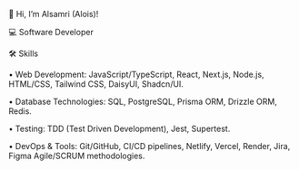 👋 Hi, I’m Alsamri (Alois)!

💻  Software Developer 

🛠️ Skills

• Web Development: JavaScript/TypeScript, React, Next.js, Node.js, HTML/CSS, Tailwind CSS, DaisyUI, Shadcn/UI. 

• Database Technologies: SQL, PostgreSQL, Prisma ORM, Drizzle ORM, Redis.  

• Testing: TDD (Test Driven Development), Jest, Supertest. 

• DevOps & Tools: Git/GitHub, CI/CD pipelines, Netlify, Vercel, Render, Jira, Figma 
Agile/SCRUM methodologies. 

<!---
Alsamri/Alsamri is a ✨ special ✨ repository because its `README.md` (this file) appears on your GitHub profile.
You can click the Preview link to take a look at your changes.
--->
